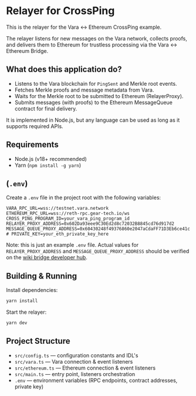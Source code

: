 # Relayer for CrossPing

This is the relayer for the Vara ↔ Ethereum CrossPing example.

The relayer listens for new messages on the Vara network, collects proofs, and delivers them to Ethereum for trustless processing via the Vara ↔ Ethereum Bridge.

## What does this application do?

- Listens to the Vara blockchain for `PingSent` and Merkle root events.
- Fetches Merkle proofs and message metadata from Vara.
- Waits for the Merkle root to be submitted to Ethereum (RelayerProxy).
- Submits messages (with proofs) to the Ethereum MessageQueue contract for final delivery.

It is implemented in Node.js, but any language can be used as long as it supports required APIs.


## Requirements

- Node.js (v18+ recommended)
- Yarn (`npm install -g yarn`)


## (`.env`)

Create a `.env` file in the project root with the following variables:

```env
VARA_RPC_URL=wss://testnet.vara.network
ETHEREUM_RPC_URL=wss://reth-rpc.gear-tech.io/ws
CROSS_PING_PROGRAM_ID=your_vara_ping_program_id
RELAYER_PROXY_ADDRESS=0x602Da93eee9C30Ed2d8c72032B8845cd76d917d2
MESSAGE_QUEUE_PROXY_ADDRESS=0x60430248f49376860e2047aCdaFF71D3Eb6ce41c
# PRIVATE_KEY=your_eth_private_key_here
```
Note: this is just an example `.env` file. Actual values for `RELAYER_PROXY_ADDRESS` and `MESSAGE_QUEUE_PROXY_ADDRESS` should be verified on the [wiki bridge developer hub](https://wiki.vara.network/docs/bridge/developer_hub).

## Building & Running

Install dependencies:

```sh
yarn install
```

Start the relayer:

```sh
yarn dev
```

## Project Structure

- `src/config.ts` — configuration constants and IDL's
- `src/vara.ts` — Vara connection & event listeners
- `src/ethereum.ts` — Ethereum connection & event listeners
- `src/main.ts` — entry point, listeners orchestration
- `.env` — environment variables (RPC endpoints, contract addresses, private key)
